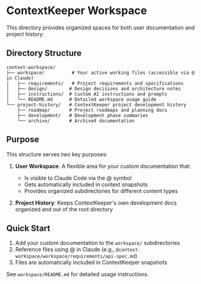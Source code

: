 # ContextKeeper Workspace

This directory provides organized spaces for both user documentation and project history.

## Directory Structure

```
context-workspace/
├── workspace/          # Your active working files (accessible via @ in Claude)
│   ├── requirements/   # Project requirements and specifications
│   ├── design/        # Design decisions and architecture notes
│   ├── instructions/  # Custom AI instructions and prompts
│   └── README.md      # Detailed workspace usage guide
└── project-history/   # ContextKeeper project development history
    ├── roadmap/       # Project roadmaps and planning docs
    ├── development/   # Development phase summaries
    └── archive/       # Archived documentation
```

## Purpose

This structure serves two key purposes:

1. **User Workspace**: A flexible area for your custom documentation that:
   - Is visible to Claude Code via the @ symbol
   - Gets automatically included in context snapshots
   - Provides organized subdirectories for different content types

2. **Project History**: Keeps ContextKeeper's own development docs organized and out of the root directory

## Quick Start

1. Add your custom documentation to the `workspace/` subdirectories
2. Reference files using @ in Claude (e.g., `@context-workspace/workspace/requirements/api-spec.md`)
3. Files are automatically included in ContextKeeper snapshots

See `workspace/README.md` for detailed usage instructions.
